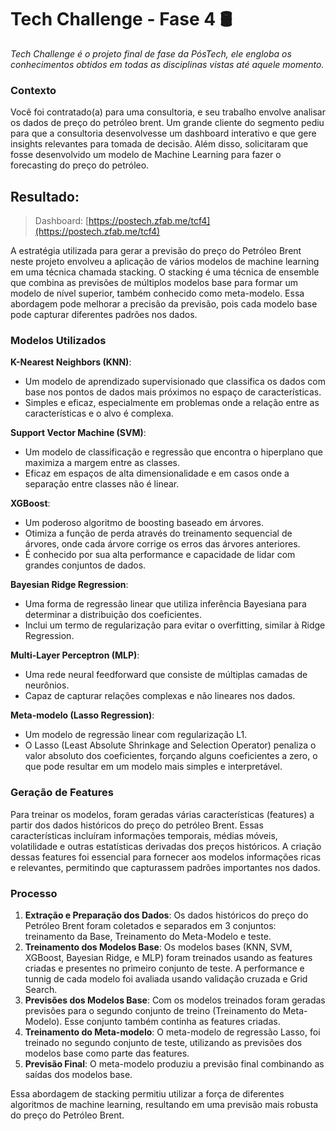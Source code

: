 # Tech Challenge - Fase 4 🛢️

_Tech Challenge é o projeto final de fase da PósTech, ele engloba os conhecimentos obtidos em todas as disciplinas vistas até aquele momento._

### Contexto

Você foi contratado(a) para uma consultoria, e seu trabalho envolve analisar os dados de preço do petróleo brent. Um grande cliente do segmento pediu para que a consultoria desenvolvesse um dashboard interativo e que gere insights relevantes para tomada de decisão. Além disso, solicitaram que fosse desenvolvido um modelo de Machine Learning para fazer o forecasting do preço do petróleo.

## Resultado:

>Dashboard: [https://postech.zfab.me/tcf4](https://postech.zfab.me/tcf4)

A estratégia utilizada para gerar a previsão do preço do Petróleo Brent neste projeto envolveu a aplicação de vários modelos de machine learning em uma técnica chamada stacking. O stacking é uma técnica de ensemble que combina as previsões de múltiplos modelos base para formar um modelo de nível superior, também conhecido como meta-modelo. Essa abordagem pode melhorar a precisão da previsão, pois cada modelo base pode capturar diferentes padrões nos dados.

### Modelos Utilizados

**K-Nearest Neighbors (KNN)**:
- Um modelo de aprendizado supervisionado que classifica os dados com base nos pontos de dados mais próximos no espaço de características.
- Simples e eficaz, especialmente em problemas onde a relação entre as características e o alvo é complexa.

**Support Vector Machine (SVM)**:
- Um modelo de classificação e regressão que encontra o hiperplano que maximiza a margem entre as classes.
- Eficaz em espaços de alta dimensionalidade e em casos onde a separação entre classes não é linear.

**XGBoost**:
- Um poderoso algoritmo de boosting baseado em árvores.
- Otimiza a função de perda através do treinamento sequencial de árvores, onde cada árvore corrige os erros das árvores anteriores.
- É conhecido por sua alta performance e capacidade de lidar com grandes conjuntos de dados.

**Bayesian Ridge Regression**:
- Uma forma de regressão linear que utiliza inferência Bayesiana para determinar a distribuição dos coeficientes.
- Inclui um termo de regularização para evitar o overfitting, similar à Ridge Regression.

**Multi-Layer Perceptron (MLP)**:
- Uma rede neural feedforward que consiste de múltiplas camadas de neurônios.
- Capaz de capturar relações complexas e não lineares nos dados.

**Meta-modelo (Lasso Regression)**:
- Um modelo de regressão linear com regularização L1.
- O Lasso (Least Absolute Shrinkage and Selection Operator) penaliza o valor absoluto dos coeficientes, forçando alguns coeficientes a zero, o que pode resultar em um modelo mais simples e interpretável.

### Geração de Features

Para treinar os modelos, foram geradas várias características (features) a partir dos dados históricos do preço do petróleo Brent. Essas características incluíram informações temporais, médias móveis, volatilidade e outras estatísticas derivadas dos preços históricos. A criação dessas features foi essencial para fornecer aos modelos informações ricas e relevantes, permitindo que capturassem padrões importantes nos dados.

### Processo

1. **Extração e Preparação dos Dados**: Os dados históricos do preço do Petróleo Brent foram coletados e separados em 3 conjuntos: treinamento da Base, Treinamento do Meta-Modelo e teste.
2. **Treinamento dos Modelos Base**: Os modelos bases (KNN, SVM, XGBoost, Bayesian Ridge, e MLP) foram treinados usando as features criadas e presentes no primeiro conjunto de teste. A performance e tunnig de cada modelo foi avaliada usando validação cruzada e Grid Search.
3. **Previsões dos Modelos Base**: Com os modelos treinados foram geradas previsões para o segundo conjunto de treino (Treinamento do Meta-Modelo). Esse conjunto também continha as features criadas.
4. **Treinamento do Meta-modelo**: O meta-modelo de regressão Lasso, foi treinado no segundo conjunto de teste, utilizando as previsões dos modelos base como parte das features.
5. **Previsão Final**: O meta-modelo produziu a previsão final combinando as saídas dos modelos base.

Essa abordagem de stacking permitiu utilizar a força de diferentes algoritmos de machine learning, resultando em uma previsão mais robusta do preço do Petróleo Brent.
